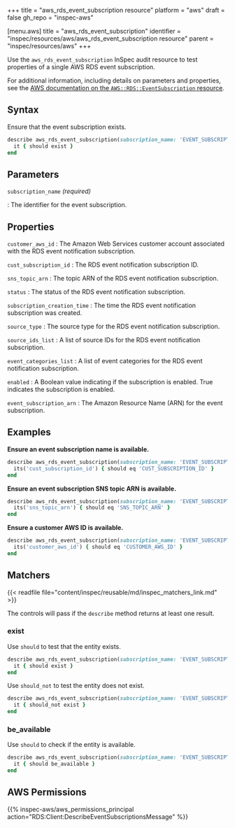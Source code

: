 +++
title = "aws_rds_event_subscription resource"
platform = "aws"
draft = false
gh_repo = "inspec-aws"

[menu.aws]
title = "aws_rds_event_subscription"
identifier = "inspec/resources/aws/aws_rds_event_subscription resource"
parent = "inspec/resources/aws"
+++

Use the `aws_rds_event_subscription` InSpec audit resource to test properties of a single AWS RDS event subscription.

For additional information, including details on parameters and properties, see the [AWS documentation on the `AWS::RDS::EventSubscription` resource](https://docs.aws.amazon.com/AWSCloudFormation/latest/UserGuide/aws-resource-rds-eventsubscription.html).

## Syntax

Ensure that the event subscription exists.

```ruby
describe aws_rds_event_subscription(subscription_name: 'EVENT_SUBSCRIPTION_NAME') do
  it { should exist }
end
```

## Parameters

`subscription_name` _(required)_

: The identifier for the event subscription.

## Properties

`customer_aws_id`
: The Amazon Web Services customer account associated with the RDS event notification subscription.

`cust_subscription_id`
: The RDS event notification subscription ID.

`sns_topic_arn`
: The topic ARN of the RDS event notification subscription.

`status`
: The status of the RDS event notification subscription.

`subscription_creation_time`
: The time the RDS event notification subscription was created.

`source_type`
: The source type for the RDS event notification subscription.

`source_ids_list`
: A list of source IDs for the RDS event notification subscription.

`event_categories_list`
: A list of event categories for the RDS event notification subscription.

`enabled`
: A Boolean value indicating if the subscription is enabled. True indicates the subscription is enabled.

`event_subscription_arn`
: The Amazon Resource Name (ARN) for the event subscription.

## Examples

**Ensure an event subscription name is available.**

```ruby
describe aws_rds_event_subscription(subscription_name: 'EVENT_SUBSCRIPTION_NAME') do
  its('cust_subscription_id') { should eq 'CUST_SUBSCRIPTION_ID' }
end
```

**Ensure an event subscription SNS topic ARN is available.**

```ruby
describe aws_rds_event_subscription(subscription_name: 'EVENT_SUBSCRIPTION_NAME') do
  its('sns_topic_arn') { should eq 'SNS_TOPIC_ARN' }
end
```

**Ensure a customer AWS ID is available.**

```ruby
describe aws_rds_event_subscription(subscription_name: 'EVENT_SUBSCRIPTION_NAME') do
  its('customer_aws_id') { should eq 'CUSTOMER_AWS_ID' }
end
```

## Matchers

{{< readfile file="content/inspec/reusable/md/inspec_matchers_link.md" >}}

The controls will pass if the `describe` method returns at least one result.

### exist

Use `should` to test that the entity exists.

```ruby
describe aws_rds_event_subscription(subscription_name: 'EVENT_SUBSCRIPTION_NAME') do
  it { should exist }
end
```

Use `should_not` to test the entity does not exist.

```ruby
describe aws_rds_event_subscription(subscription_name: 'EVENT_SUBSCRIPTION_NAME') do
  it { should_not exist }
end
```

### be_available

Use `should` to check if the entity is available.

```ruby
describe aws_rds_event_subscription(subscription_name: 'EVENT_SUBSCRIPTION_NAME') do
  it { should be_available }
end
```

## AWS Permissions

{{% inspec-aws/aws_permissions_principal action="RDS:Client:DescribeEventSubscriptionsMessage" %}}
